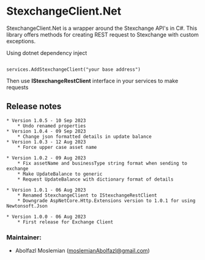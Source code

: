 # StexchangeClient.Net

StexchangeClient.Net is a wrapper around the Stexchange API's in C#. This library offers methods for creating REST request to Stexchange with custom exceptions.

Using dotnet dependency inject

```

services.AddStexchangeClient("your base address")

```

Then use **IStexchangeRestClient** interface in your services to make requests

## Release notes
	* Version 1.0.5 - 10 Sep 2023
		* Undo renamed properties
	* Version 1.0.4 - 09 Sep 2023
		* Change json formatted details in update balance
	* Version 1.0.3 - 12 Aug 2023
		* Force upper case asset name

	* Version 1.0.2 - 09 Aug 2023
		* Fix assetName and businessType string format when sending to exchange
		* Make UpdateBalance to generic
		* Request UpdateBalance with dictionary format of details

	* Version 1.0.1 - 06 Aug 2023
		* Renamed StexchangeClient to IStexchangeRestClient
		* Downgrade AspNetCore.Http.Extensions version to 1.0.1 for using Newtonsoft.Json

	* Version 1.0.0 - 06 Aug 2023
		* First release for Exchange Client

### Maintainer:
* Abolfazl Moslemian (moslemianAbolfazl@gmail.com)
